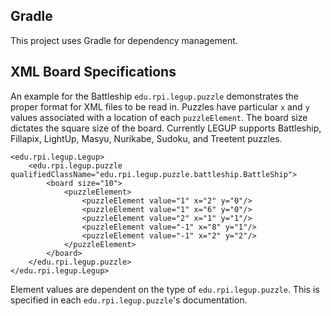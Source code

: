 ## Gradle

This project uses Gradle for dependency management.

## XML Board Specifications

An example for the Battleship `edu.rpi.legup.puzzle` demonstrates the proper format for XML files to be read in. Puzzles have particular `x` and `y` values associated with a location of each `puzzleElement`. The board size dictates the square size of the board. Currently LEGUP supports Battleship, Fillapix, LightUp, Masyu, Nurikabe, Sudoku, and Treetent puzzles.

```
<edu.rpi.legup.Legup>
    <edu.rpi.legup.puzzle qualifiedClassName="edu.rpi.legup.puzzle.battleship.BattleShip">
        <board size="10">
            <puzzleElement>
                <puzzleElement value="1" x="2" y="0"/>
                <puzzleElement value="1" x="6" y="0"/>
                <puzzleElement value="2" x="1" y="1"/>
                <puzzleElement value="-1" x="8" y="1"/>
                <puzzleElement value="-1" x="2" y="2"/>
            </puzzleElement>
        </board>
    </edu.rpi.legup.puzzle>
</edu.rpi.legup.Legup>
```
Element values are dependent on the type of `edu.rpi.legup.puzzle`. This is specified in each `edu.rpi.legup.puzzle`'s documentation.